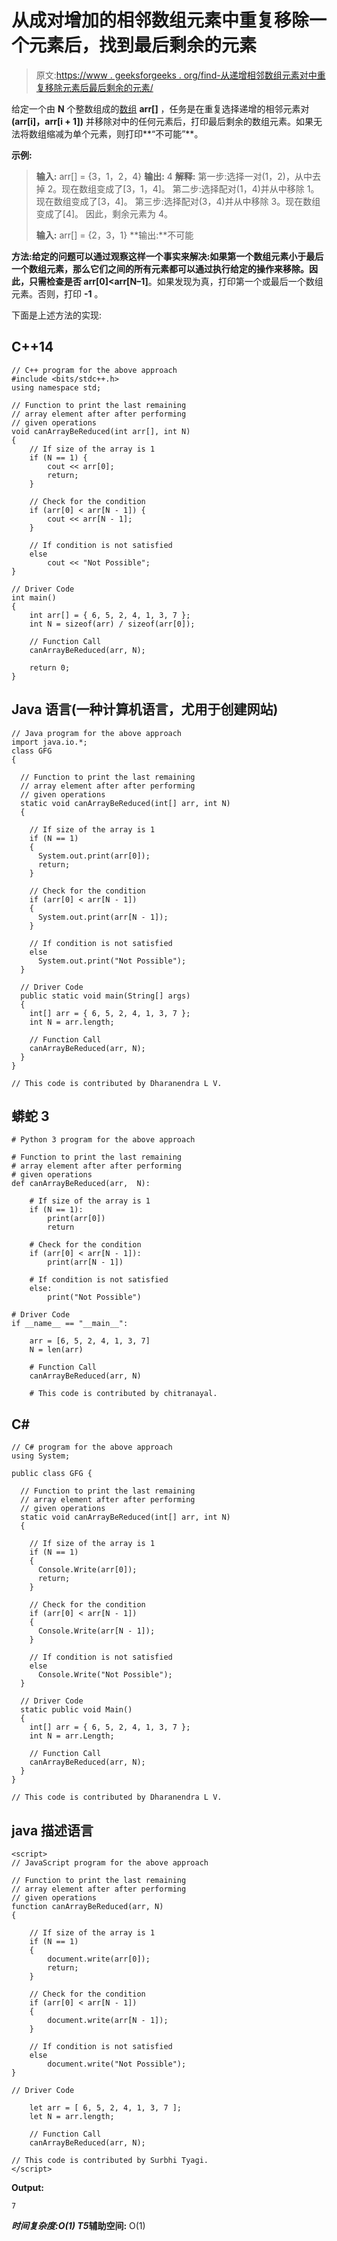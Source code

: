 # 从成对增加的相邻数组元素中重复移除一个元素后，找到最后剩余的元素

> 原文:[https://www . geeksforgeeks . org/find-从递增相邻数组元素对中重复移除元素后最后剩余的元素/](https://www.geeksforgeeks.org/find-the-last-remaining-element-after-repeated-removal-of-an-element-from-pairs-of-increasing-adjacent-array-elements/)

给定一个由 **N** 个整数组成的[数组](https://www.geeksforgeeks.org/introduction-to-arrays/) **arr[]** ，任务是在重复选择递增的相邻元素对 **(arr[i]，arr[i + 1])** 并移除对中的任何元素后，打印最后剩余的数组元素。如果无法将数组缩减为单个元素，则打印**“不可能”**。

**示例:**

> **输入:** arr[] = {3，1，2，4}
> **输出:** 4
> **解释:**
> 第一步:选择一对(1，2)，从中去掉 2。现在数组变成了[3，1，4]。
> 第二步:选择配对(1，4)并从中移除 1。现在数组变成了[3，4]。
> 第三步:选择配对(3，4)并从中移除 3。现在数组变成了[4]。
> 因此，剩余元素为 4。
> 
> **输入:** arr[] = {2，3，1}
> **输出:**不可能

**方法:**给定的问题可以通过观察这样一个事实来解决:如果第一个数组元素小于最后一个数组元素，那么它们之间的所有元素都可以通过执行给定的操作来移除。因此，只需检查**是否 arr[0]<arr[N–1]**。如果发现为真，打印第一个或最后一个数组元素。否则，打印 **-1** 。

下面是上述方法的实现:

## C++14

```
// C++ program for the above approach
#include <bits/stdc++.h>
using namespace std;

// Function to print the last remaining
// array element after after performing
// given operations
void canArrayBeReduced(int arr[], int N)
{
    // If size of the array is 1
    if (N == 1) {
        cout << arr[0];
        return;
    }

    // Check for the condition
    if (arr[0] < arr[N - 1]) {
        cout << arr[N - 1];
    }

    // If condition is not satisfied
    else
        cout << "Not Possible";
}

// Driver Code
int main()
{
    int arr[] = { 6, 5, 2, 4, 1, 3, 7 };
    int N = sizeof(arr) / sizeof(arr[0]);

    // Function Call
    canArrayBeReduced(arr, N);

    return 0;
}
```

## Java 语言(一种计算机语言，尤用于创建网站)

```
// Java program for the above approach
import java.io.*;
class GFG
{

  // Function to print the last remaining
  // array element after after performing
  // given operations
  static void canArrayBeReduced(int[] arr, int N)
  {

    // If size of the array is 1
    if (N == 1)
    {
      System.out.print(arr[0]);
      return;
    }

    // Check for the condition
    if (arr[0] < arr[N - 1])
    {
      System.out.print(arr[N - 1]);
    }

    // If condition is not satisfied
    else
      System.out.print("Not Possible");
  }

  // Driver Code
  public static void main(String[] args)
  {
    int[] arr = { 6, 5, 2, 4, 1, 3, 7 };
    int N = arr.length;

    // Function Call
    canArrayBeReduced(arr, N);
  }
}

// This code is contributed by Dharanendra L V.
```

## 蟒蛇 3

```
# Python 3 program for the above approach

# Function to print the last remaining
# array element after after performing
# given operations
def canArrayBeReduced(arr,  N):

    # If size of the array is 1
    if (N == 1):
        print(arr[0])
        return

    # Check for the condition
    if (arr[0] < arr[N - 1]):
        print(arr[N - 1])

    # If condition is not satisfied
    else:
        print("Not Possible")

# Driver Code
if __name__ == "__main__":

    arr = [6, 5, 2, 4, 1, 3, 7]
    N = len(arr)

    # Function Call
    canArrayBeReduced(arr, N)

    # This code is contributed by chitranayal.
```

## C#

```
// C# program for the above approach
using System;

public class GFG {

  // Function to print the last remaining
  // array element after after performing
  // given operations
  static void canArrayBeReduced(int[] arr, int N)
  {

    // If size of the array is 1
    if (N == 1)
    {
      Console.Write(arr[0]);
      return;
    }

    // Check for the condition
    if (arr[0] < arr[N - 1])
    {
      Console.Write(arr[N - 1]);
    }

    // If condition is not satisfied
    else
      Console.Write("Not Possible");
  }

  // Driver Code
  static public void Main()
  {
    int[] arr = { 6, 5, 2, 4, 1, 3, 7 };
    int N = arr.Length;

    // Function Call
    canArrayBeReduced(arr, N);
  }
}

// This code is contributed by Dharanendra L V.
```

## java 描述语言

```
<script>
// JavaScript program for the above approach

// Function to print the last remaining
// array element after after performing
// given operations
function canArrayBeReduced(arr, N)
{

    // If size of the array is 1
    if (N == 1)
    {
        document.write(arr[0]);
        return;
    }

    // Check for the condition
    if (arr[0] < arr[N - 1])
    {
        document.write(arr[N - 1]);
    }

    // If condition is not satisfied
    else
        document.write("Not Possible");
}

// Driver Code

    let arr = [ 6, 5, 2, 4, 1, 3, 7 ];
    let N = arr.length;

    // Function Call
    canArrayBeReduced(arr, N);

// This code is contributed by Surbhi Tyagi.
</script>
```

**Output:** 

```
7
```

***时间复杂度:**O(1)*
T5**辅助空间:** O(1)